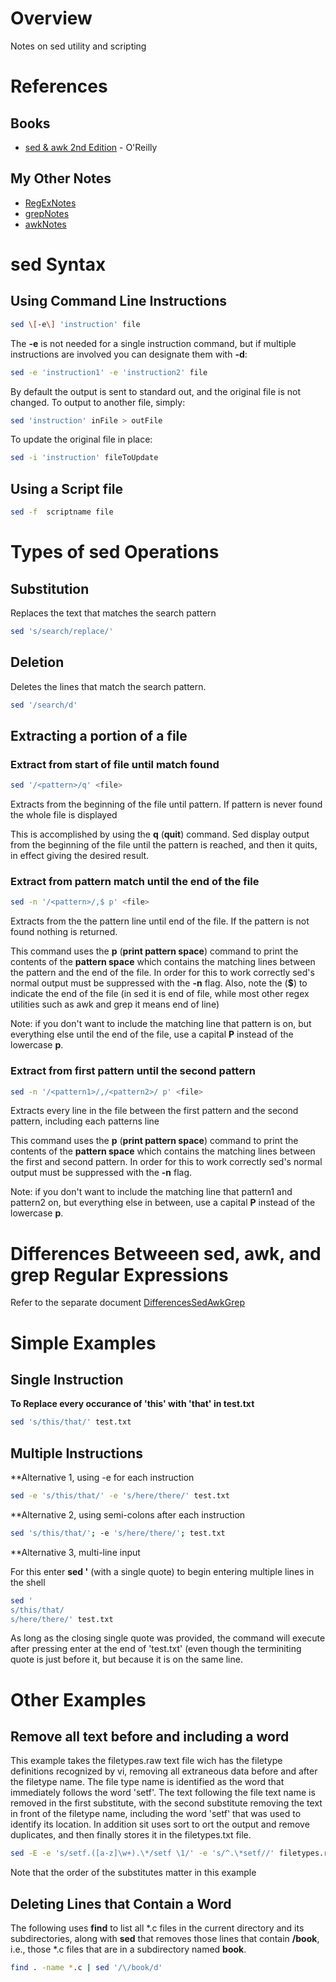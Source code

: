 # Overview

Notes on sed utility and scripting

# References

## Books

* [sed & awk 2nd Edition](https://www.amazon.com/sed-awk-Dale-Dougherty/dp/1565922255/ref=cm_cr_arp_d_product_top?ie=UTF8) - O'Reilly

## My Other Notes

* [RegExNotes](https://github.com/GitLeeRepo/RegExNotes/blob/master/RegExNotes.md#overview)
* [grepNotes](https://github.com/GitLeeRepo/SedAwkAndGrepNotes/blob/master/grepNotes.md#overview)
* [awkNotes](https://github.com/GitLeeRepo/SedAwkAndNotes/blob/master/awkNotes.md#overview)

# sed Syntax

## Using Command Line Instructions

```bash
sed \[-e\] 'instruction' file
```

The **-e** is not needed for a single instruction command, but if multiple instructions are involved you can designate them with **-d**:

```bash
sed -e 'instruction1' -e 'instruction2' file
```

By default the output is sent to standard out, and the original file is not changed.  To output to another file, simply:

```bash
sed 'instruction' inFile > outFile
```

To update the original file in place:

```bash
sed -i 'instruction' fileToUpdate
```

## Using a Script file

```bash
sed -f  scriptname file
```

# Types of sed Operations

## Substitution

Replaces the text that matches the search pattern

```bash
sed 's/search/replace/'
```

## Deletion

Deletes the lines that match the search pattern.

```bash
sed '/search/d'
```

## Extracting a portion of a file

### Extract from start of file until match found

```bash
sed '/<pattern>/q' <file>
```
Extracts from the beginning of the file until pattern.  If pattern is never found the whole file is displayed

This is accomplished by using the **q** (**quit**) command.  Sed display output from the beginning of the file until the pattern is reached, and then it quits, in effect giving the desired result.

### Extract from pattern match until the end of the file

```bash
sed -n '/<pattern>/,$ p' <file>
```
Extracts from the the pattern line until end of the file.  If the pattern is not found nothing is returned.

This command uses the **p** (**print pattern space**) command to print the contents of the **pattern space** which contains the matching lines between the pattern and the end of the file.  In order for this to work correctly sed's normal output must be suppressed with the **-n** flag.  Also, note the (**$**) to indicate the end of the file (in sed it is end of file, while most other regex utilities such as awk and grep it means end of line)

Note: if you don't want to include the matching line that pattern is on, but everything else until the end of the file, use a capital **P** instead of the lowercase **p**.

### Extract from first pattern until the second pattern

```bash
sed -n '/<pattern1>/,/<pattern2>/ p' <file>
```
Extracts every line in the file between the first pattern and the second pattern, including each patterns line

This command uses the **p** (**print pattern space**) command to print the contents of the **pattern space** which contains the matching lines between the first and second pattern.  In order for this to work correctly sed's normal output must be suppressed with the **-n** flag.

Note: if you don't want to include the matching line that pattern1 and pattern2 on, but everything else in between, use a capital **P** instead of the lowercase **p**.

# Differences Betweeen sed, awk, and grep Regular Expressions

Refer to the separate document [DifferencesSedAwkGrep](https://github.com/GitLeeRepo/SedAwkAndGrepNotes/blob/master/DifferencesSedAwkGrep.md#overview)

# Simple Examples

## Single Instruction

**To Replace every occurance of 'this' with 'that' in test.txt**
```bash
sed 's/this/that/' test.txt
```

## Multiple Instructions

**Alternative 1, using -e for each instruction
```bash
sed -e 's/this/that/' -e 's/here/there/' test.txt
```

**Alternative 2, using semi-colons after each instruction
```bash
sed 's/this/that/'; -e 's/here/there/'; test.txt
```

**Alternative 3, multi-line input

For this enter **sed '** (with a single quote) to begin entering multiple lines in the shell
```bash
sed '
s/this/that/
s/here/there/' test.txt
```
As long as the closing single quote was provided, the command will execute after pressing enter at the end of 'test.txt' (even though the terminiting quote is just before it, but because it is on the same line.

# Other Examples

## Remove all text before and including a word

This example takes the filetypes.raw text file wich has the filetype definitions recognized by vi, removing all extraneous data before and after the filetype name.  The file type name is identified as the word that immediately follows the word 'setf'.  The text following the file text name is removed in the first substitute, with the second substitute removing the text in front of the filetype name, including the word 'setf' that was used to identify its location.  In addition sit uses sort to ort the output and remove duplicates, and then finally stores it in the filetypes.txt file.

```bash
sed -E -e 's/setf.([a-z]\w+).\*/setf \1/' -e 's/^.\*setf//' filetypes.raw | sort -u > filetypes.txt
```
Note that the order of the substitutes matter in this example

## Deleting Lines that Contain a Word

The following uses **find** to list all *.c files in the current directory and its subdirectories, along with **sed** that removes those lines that contain **/book**, i.e., those *.c files that are in a subdirectory named **book**.

```bash
find . -name *.c | sed '/\/book/d'
```

